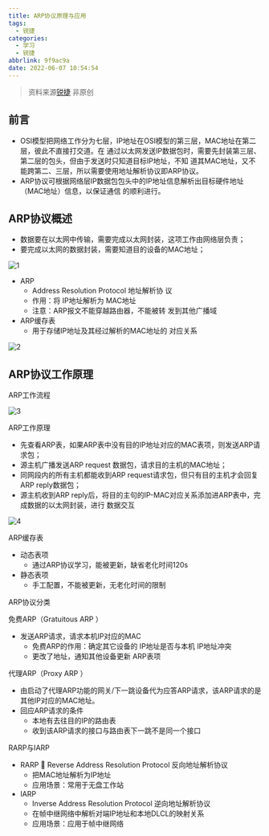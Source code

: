 ```yaml
---
title: ARP协议原理与应用
tags:
  - 锐捷
categories:
  - 学习
  - 锐捷
abbrlink: 9f9ac9a
date: 2022-06-07 10:54:54
---
```


<div class="danger">

>  资料来源[锐捷](https://talent.ruijie.com.cn/certification/profession/)
>  非原创

</div>

## 前言

* OSI模型把网络工作分为七层，IP地址在OSI模型的第三层，MAC地址在第二层，彼此不直接打交道。在 通过以太网发送IP数据包时，需要先封装第三层、第二层的包头，但由于发送时只知道目标IP地址，不知 道其MAC地址，又不能跨第二、三层，所以需要使用地址解析协议即ARP协议。
* ARP协议可根据网络层IP数据包包头中的IP地址信息解析出目标硬件地址（MAC地址）信息，以保证通信 的顺利进行。



## ARP协议概述

* 数据要在以太网中传输，需要完成以太网封装，这项工作由网络层负责；
* 要完成以太网的数据封装，需要知道目的设备的MAC地址；

![1](https://luren-1310495826.cos.ap-beijing.myqcloud.com/blog/Ruijie/20220607105555.png)



* ARP 
  * Address Resolution Protocol 地址解析协 议
  * 作用：将 IP地址解析为 MAC地址
  * 注意：ARP报文不能穿越路由器，不能被转 发到其他广播域 
* ARP缓存表
  * 用于存储IP地址及其经过解析的MAC地址的 对应关系

![2](https://luren-1310495826.cos.ap-beijing.myqcloud.com/blog/Ruijie/20220607105558.png)



## ARP协议工作原理

ARP工作流程

![3](https://luren-1310495826.cos.ap-beijing.myqcloud.com/blog/Ruijie/20220607105601.png)

ARP工作原理

* 先查看ARP表，如果ARP表中没有目的IP地址对应的MAC表项，则发送ARP请求包；
* 源主机广播发送ARP request 数据包，请求目的主机的MAC地址；
* 同网段内的所有主机都能收到ARP request请求包，但只有目的主机才会回复ARP reply数据包；
* 源主机收到ARP reply后，将目的主句的IP-MAC对应关系添加进ARP表中，完成数据的以太网封装，进行 数据交互

![4](https://luren-1310495826.cos.ap-beijing.myqcloud.com/blog/Ruijie/20220607105604.png)

ARP缓存表

* 动态表项
  * 通过ARP协议学习，能被更新，缺省老化时间120s 
* 静态表项
  * 手工配置，不能被更新，无老化时间的限制




ARP协议分类

免费ARP（Gratuitous ARP ）

* 发送ARP请求，请求本机IP对应的MAC 
  *  免费ARP的作用：确定其它设备的 IP地址是否与本机 IP地址冲突 
  *  更改了地址，通知其他设备更新 ARP表项



代理ARP（Proxy ARP ）

* 由启动了代理ARP功能的网关/下一跳设备代为应答ARP请求，该ARP请求的是其他IP对应的MAC地址。
* 回应ARP请求的条件
  * 本地有去往目的IP的路由表 
  * 收到该ARP请求的接口与路由表下一跳不是同一个接口



RARP与IARP

* RARP  Reverse Address Resolution Protocol 反向地址解析协议 
  * 把MAC地址解析为IP地址 
  * 应用场景：常用于无盘工作站 
* IARP 
  * Inverse Address Resolution Protocol 逆向地址解析协议 
  * 在帧中继网络中解析对端IP地址和本地DLCL的映射关系
  * 应用场景：应用于帧中继网络

